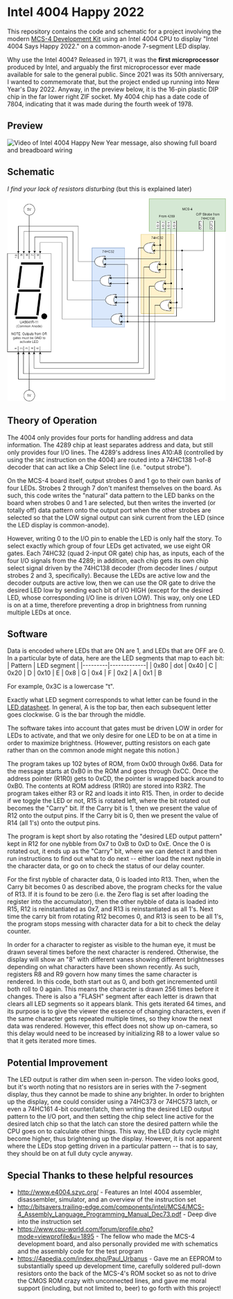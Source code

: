 # Intel 4004 Happy 2022

This repository contains the code and schematic for a project involving the modern [MCS-4 Development Kit](https://www.cpushack.com/mcs-4-test-boards-for-sale/) using an Intel 4004 CPU to display "Intel 4004 Says Happy 2022." on a common-anode 7-segment LED display.

Why use the Intel 4004?  Released in 1971, it was the **first microprocessor** produced by Intel, and arguably the first microprocessor ever made available for sale to the general public.  Since 2021 was its 50th anniversary, I wanted to commemorate that, but the project ended up running into New Year's Day 2022. Anyway, in the preview below, it is the 16-pin plastic DIP chip in the far lower right ZIF socket.  My 4004 chip has a date code of 7804, indicating that it was made during the fourth week of 1978.

## Preview

![Video of Intel 4004 Happy New Year message, also showing full board and breadboard wiring](4004-board.gif)

## Schematic

_I find your lack of resistors disturbing_ (but this is explained later)

![Schematic for this project](Intel%204004%20Happy%202022.png)

## Theory of Operation

The 4004 only provides four ports for handling address and data information.  The 4289 chip at least separates address and data, but still only provides four I/O lines.  The 4289's address lines A10:A8 (controlled by using the `SRC` instruction on the 4004) are routed into a 74HC138 1-of-8 decoder that can act like a Chip Select line (i.e. "output strobe").

On the MCS-4 board itself, output strobes 0 and 1 go to their own banks of four LEDs.  Strobes 2 through 7 don't manifest themselves on the board.  As such, this code writes the "natural" data pattern to the LED banks on the board when strobes 0 and 1 are selected, but then writes the inverted (or totally off) data pattern onto the output port when the other strobes are selected so that the LOW signal output can sink current from the LED (since the LED display is common-anode).

However, writing 0 to the I/O pin to enable the LED is only half the story.  To select exactly which group of four LEDs get activated, we use eight OR gates.  Each 74HC32 (quad 2-input OR gate) chip has, as inputs, each of the four I/O signals from the 4289; in addition, each chip gets its own chip select signal driven by the 74HC138 decoder (from decoder lines / output strobes 2 and 3, specifically).  Because the LEDs are active low and the decoder outputs are active low, then we can use the OR gate to drive the desired LED low by sending each bit of I/O HIGH (except for the desired LED, whose corresponding I/O line is driven LOW).  This way, only one LED is on at a time, therefore preventing a drop in brightness from running multiple LEDs at once.

## Software

Data is encoded where LEDs that are ON are 1, and LEDs that are OFF are 0.  In a particular byte of data, here are the LED segments that map to each bit:
| Pattern | LED segment |
|---------|-------------|
| 0x80    |   dot
| 0x40    |   C
| 0x20    |   D
| 0x10    |   E
| 0x8     |   G
| 0x4     |   F
| 0x2     |   A
| 0x1     |   B

For example, 0x3C is a lowercase "t".

Exactly what LED segment corresponds to what letter can be found in the [LED datasheet](https://www.jameco.com/Jameco/Products/ProdDS/335101.pdf).  In general, A is the top bar, then each subsequent letter goes clockwise.  G is the bar through the middle.

The software takes into account that gates must be driven LOW in order for LEDs to activate, and that we only desire for one LED to be on at a time in order to maximize brightness.  (However, putting resistors on each gate rather than on the common anode might negate this notion.)

The program takes up 102 bytes of ROM, from 0x00 through 0x66.  Data for the message starts at 0xB0 in the ROM and goes through 0xCC.  Once the address pointer (R1R0) gets to 0xCD, the pointer is wrapped back around to 0xB0.  The contents at ROM address (R1R0) are stored into R3R2.  The program takes either R3 or R2 and loads it into R15.  Then, in order to decide if we toggle the LED or not, R15 is rotated left, where the bit rotated out becomes the "Carry" bit.  If the Carry bit is 1, then we present the value of R12 onto the output pins.  If the Carry bit is 0, then we present the value of R14 (all 1's) onto the output pins.

The program is kept short by also rotating the "desired LED output pattern" kept in R12 for one nybble from 0x7 to 0xB to 0xD to 0xE.  Once the 0 is rotated out, it ends up as the "Carry" bit, where we can detect it and then run instructions to find out what to do next -- either load the next nybble in the character data, or go on to check the status of our delay counter.

For the first nybble of character data, 0 is loaded into R13.  Then, when the Carry bit becomes 0 as described above, the program checks for the value of R13.  If it is found to be zero (i.e. the Zero flag is set after loading the register into the accumulator), then the other nybble of data is loaded into R15, R12 is reinstantiated as 0x7, and R13 is reinstantiated as all 1's.  Next time the carry bit from rotating R12 becomes 0, and R13 is seen to be all 1's, the program stops messing with character data for a bit to check the delay counter.

In order for a character to register as visible to the human eye, it must be drawn several times before the next character is rendered.  Otherwise, the display will show an "8" with different vanes showing different brightnesses depending on what characters have been shown recently.  As such, registers R8 and R9 govern how many times the same character is rendered.  In this code, both start out as 0, and both get incremented until both roll to 0 again.  This means the character is drawn 256 times before it changes.  There is also a "FLASH" segment after each letter is drawn that clears all LED segments so it appears blank.  This gets iterated 64 times, and its purpose is to give the viewer the essence of changing characters, even if the same character gets repeated multiple times, so they know the next data was rendered.  However, this effect does not show up on-camera, so this delay would need to be increased by initializing R8 to a lower value so that it gets iterated more times. 

## Potential Improvement

The LED output is rather dim when seen in-person.  The video looks good, but it's worth noting that no resistors are in series with the 7-segment display, thus they cannot be made to shine any brighter.  In order to brighten up the display, one could consider using a 74HC373 or 74HC573 latch, or even a 74HC161 4-bit counter/latch, then writing the desired LED output pattern to the I/O port, and then setting the chip select line active for the desired latch chip so that the latch can store the desired pattern while the CPU goes on to calculate other things.  This way, the LED duty cycle might become higher, thus brightening up the display.  However, it is not apparent where the LEDs stop getting driven in a particular pattern -- that is to say, they should be on at full duty cycle anyway.

## Special Thanks to these helpful resources

* http://www.e4004.szyc.org/ - Features an Intel 4004 assembler, disassembler, simulator, and an overview of the instruction set
* http://bitsavers.trailing-edge.com/components/intel/MCS4/MCS-4_Assembly_Language_Programming_Manual_Dec73.pdf - Deep dive into the instruction set
* https://www.cpu-world.com/forum/profile.php?mode=viewprofile&u=1895 - The fellow who made the MCS-4 development board, and also personally provided me with schematics and the assembly code for the test program
* https://4apedia.com/index.php/Paul_Urbanus - Gave me an EEPROM to substantially speed up development time, carefully soldered pull-down resistors onto the back of the MCS-4's ROM socket so as not to drive the CMOS ROM crazy with unconnected lines, and gave me moral support (including, but not limited to, beer) to go forth with this project!

